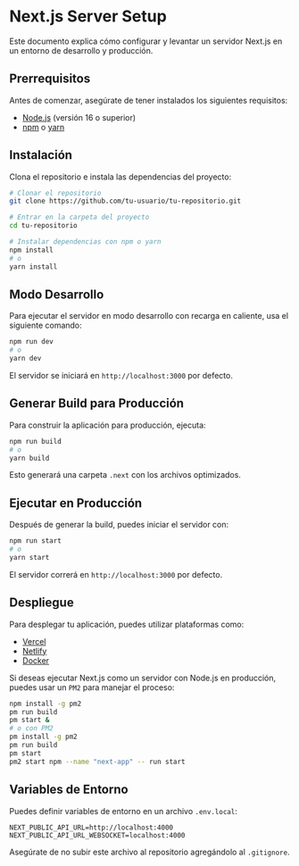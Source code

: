 # Next.js Server Setup

Este documento explica cómo configurar y levantar un servidor Next.js en un entorno de desarrollo y producción.

## Prerrequisitos

Antes de comenzar, asegúrate de tener instalados los siguientes requisitos:

- [Node.js](https://nodejs.org/) (versión 16 o superior)
- [npm](https://www.npmjs.com/) o [yarn](https://yarnpkg.com/)

## Instalación

Clona el repositorio e instala las dependencias del proyecto:

```bash
# Clonar el repositorio
git clone https://github.com/tu-usuario/tu-repositorio.git

# Entrar en la carpeta del proyecto
cd tu-repositorio

# Instalar dependencias con npm o yarn
npm install
# o
yarn install
```

## Modo Desarrollo

Para ejecutar el servidor en modo desarrollo con recarga en caliente, usa el siguiente comando:

```bash
npm run dev
# o
yarn dev
```

El servidor se iniciará en `http://localhost:3000` por defecto.

## Generar Build para Producción

Para construir la aplicación para producción, ejecuta:

```bash
npm run build
# o
yarn build
```

Esto generará una carpeta `.next` con los archivos optimizados.

## Ejecutar en Producción

Después de generar la build, puedes iniciar el servidor con:

```bash
npm run start
# o
yarn start
```

El servidor correrá en `http://localhost:3000` por defecto.

## Despliegue

Para desplegar tu aplicación, puedes utilizar plataformas como:

- [Vercel](https://vercel.com/)
- [Netlify](https://www.netlify.com/)
- [Docker](https://www.docker.com/)

Si deseas ejecutar Next.js como un servidor con Node.js en producción, puedes usar un `PM2` para manejar el proceso:

```bash
npm install -g pm2
pm run build
pm start &
# o con PM2
pm install -g pm2
pm run build
pm start
pm2 start npm --name "next-app" -- run start
```

## Variables de Entorno

Puedes definir variables de entorno en un archivo `.env.local`:

```
NEXT_PUBLIC_API_URL=http://localhost:4000
NEXT_PUBLIC_API_URL_WEBSOCKET=localhost:4000
```

Asegúrate de no subir este archivo al repositorio agregándolo al `.gitignore`.


